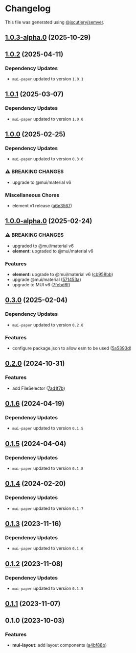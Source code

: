 # Changelog

This file was generated using [@jscutlery/semver](https://github.com/jscutlery/semver).

## [1.0.3-alpha.0](https://github.com/Availity/element/compare/@availity/mui-layout@1.0.2...@availity/mui-layout@1.0.3-alpha.0) (2025-10-29)

## [1.0.2](https://github.com/Availity/element/compare/@availity/mui-layout@1.0.1...@availity/mui-layout@1.0.2) (2025-04-11)

### Dependency Updates

* `mui-paper` updated to version `1.0.1`
## [1.0.1](https://github.com/Availity/element/compare/@availity/mui-layout@1.0.0...@availity/mui-layout@1.0.1) (2025-03-07)

### Dependency Updates

* `mui-paper` updated to version `1.0.0`
## [1.0.0](https://github.com/Availity/element/compare/@availity/mui-layout@1.0.0-alpha.0...@availity/mui-layout@1.0.0) (2025-02-25)

### Dependency Updates

* `mui-paper` updated to version `0.3.0`

### ⚠ BREAKING CHANGES

* upgrade to @mui/material v6

### Miscellaneous Chores

* element v1 release ([a6e3567](https://github.com/Availity/element/commit/a6e35671185b9f13d25c7a39c4488ecb8774633e))

## [1.0.0-alpha.0](https://github.com/Availity/element/compare/@availity/mui-layout@0.3.0...@availity/mui-layout@1.0.0-alpha.0) (2025-02-24)


### ⚠ BREAKING CHANGES

* upgraded to @mui/material v6
* **element:** upgraded to @mui/material v6

### Features

* **element:** upgrade to @mui/material v6 ([cb958bb](https://github.com/Availity/element/commit/cb958bba99a4f1ee6dab323f0ff54b69e6fd3493))
* upgrade @mui/material ([571453a](https://github.com/Availity/element/commit/571453a34b21c344594ab4c03bc497d19aba942b))
* upgrade to MUI v6 ([7febd6f](https://github.com/Availity/element/commit/7febd6fd4fd58e87e1c97a832cea3b4595a35d58))

## [0.3.0](https://github.com/Availity/element/compare/@availity/mui-layout@0.2.0...@availity/mui-layout@0.3.0) (2025-02-04)

### Dependency Updates

* `mui-paper` updated to version `0.2.0`

### Features

* configure package.json to allow esm to be used ([5a5393d](https://github.com/Availity/element/commit/5a5393de761f52608e714dd94a05106937dd95db))

## [0.2.0](https://github.com/Availity/element/compare/@availity/mui-layout@0.1.6...@availity/mui-layout@0.2.0) (2024-10-31)


### Features

* add FileSelector ([7ad1f7b](https://github.com/Availity/element/commit/7ad1f7bb364bbeb2048d2ff4c9b0a2b1a1e33777))

## [0.1.6](https://github.com/Availity/element/compare/@availity/mui-layout@0.1.5...@availity/mui-layout@0.1.6) (2024-04-19)

### Dependency Updates

* `mui-paper` updated to version `0.1.5`
## [0.1.5](https://github.com/Availity/element/compare/@availity/mui-layout@0.1.4...@availity/mui-layout@0.1.5) (2024-04-04)

### Dependency Updates

* `mui-paper` updated to version `0.1.8`
## [0.1.4](https://github.com/Availity/element/compare/@availity/mui-layout@0.1.3...@availity/mui-layout@0.1.4) (2024-02-20)

### Dependency Updates

* `mui-paper` updated to version `0.1.7`
## [0.1.3](https://github.com/Availity/element/compare/@availity/mui-layout@0.1.2...@availity/mui-layout@0.1.3) (2023-11-16)

### Dependency Updates

- `mui-paper` updated to version `0.1.6`

## [0.1.2](https://github.com/Availity/element/compare/@availity/mui-layout@0.1.1...@availity/mui-layout@0.1.2) (2023-11-08)

### Dependency Updates

- `mui-paper` updated to version `0.1.5`

## [0.1.1](https://github.com/Availity/element/compare/@availity/mui-layout@0.1.0...@availity/mui-layout@0.1.1) (2023-11-07)

## 0.1.0 (2023-10-03)

### Features

- **mui-layout:** add layout components ([a4bf88b](https://github.com/Availity/element/commit/a4bf88b457422c99bb142ab06ee1be4dff70996d))
